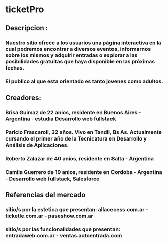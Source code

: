 # ticketPro 

## Descripcion :

### Nuestro sitio ofrece a los usuarios una página interactiva en la cual podremos encontrar a diversos eventos, informarnos sobre los mismos y adquirir entradas o explorar a las posibilidades gratuitas que haya disponible en las próximas fechas.

### El publico al que esta orientado es tanto jovenes como adultos.

## Creadores:

### Brisa Guimaz de 22 anios, residente en Buenos Aires - Argentina - estudia Desarrollo web fullstack

### Paricio Frascaroli, 32 años. Vivo en Tandil, Bs As. Actualmente cursando el primer año de la Tecnicatura en Desarrollo y Análisis de Aplicaciones.

### Roberto Zalazar de 40 anios, residente en Salta - Argentina 

### Camila Guerrero de 19 anios, residente en Cordoba - Argentina - Desarrollo web fullstack, Salesforce

## Referencias del mercado

### sitio/s por la estetica que presentan: allacecess.com.ar - ticketle.com.ar - paseshow.com.ar

### sitio/s por las funcionalidades que presentan: entradaweb.com.ar - ventas.autoentrada.com
